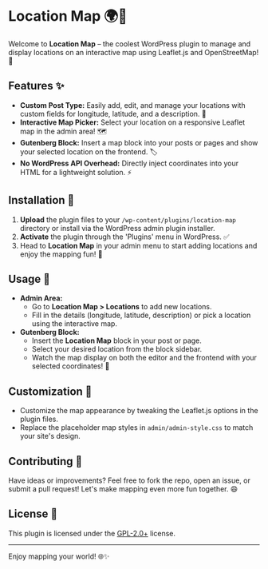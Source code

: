 # Location Map 🌍📍

Welcome to **Location Map** – the coolest WordPress plugin to manage and display locations on an interactive map using Leaflet.js and OpenStreetMap! 🚀

## Features ✨

- **Custom Post Type:** Easily add, edit, and manage your locations with custom fields for longitude, latitude, and a description. 📝
- **Interactive Map Picker:** Select your location on a responsive Leaflet map in the admin area! 🗺️
- **Gutenberg Block:** Insert a map block into your posts or pages and show your selected location on the frontend. 🏷️
- **No WordPress API Overhead:** Directly inject coordinates into your HTML for a lightweight solution. ⚡

## Installation 🔧

1. **Upload** the plugin files to your `/wp-content/plugins/location-map` directory or install via the WordPress admin plugin installer.
2. **Activate** the plugin through the 'Plugins' menu in WordPress. ✅
3. Head to **Location Map** in your admin menu to start adding locations and enjoy the mapping fun! 🎉

## Usage 📌

- **Admin Area:**
  - Go to **Location Map > Locations** to add new locations.
  - Fill in the details (longitude, latitude, description) or pick a location using the interactive map.
- **Gutenberg Block:**
  - Insert the **Location Map** block in your post or page.
  - Select your desired location from the block sidebar.
  - Watch the map display on both the editor and the frontend with your selected coordinates! 🌟

## Customization 🎨

- Customize the map appearance by tweaking the Leaflet.js options in the plugin files.
- Replace the placeholder map styles in `admin/admin-style.css` to match your site's design.

## Contributing 🤝

Have ideas or improvements? Feel free to fork the repo, open an issue, or submit a pull request! Let's make mapping even more fun together. 😄

## License 📄

This plugin is licensed under the [GPL-2.0+](https://www.gnu.org/licenses/gpl-2.0.html) license.

---

Enjoy mapping your world! 🌐✨
